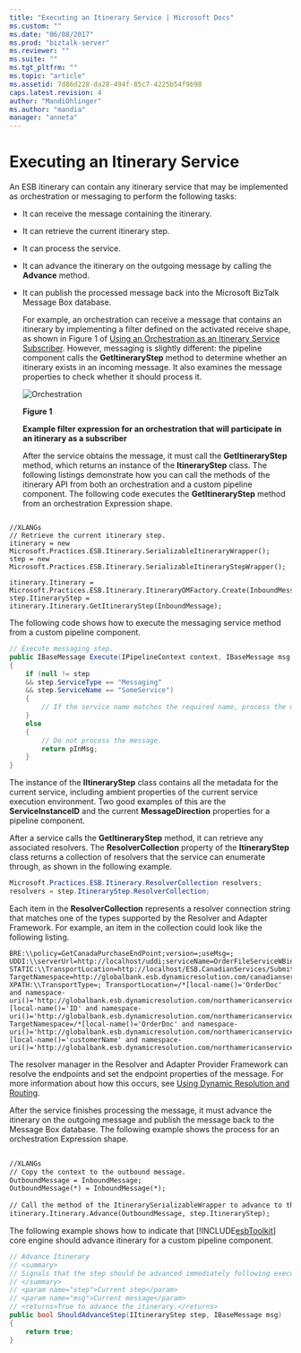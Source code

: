 ```yaml
---
title: "Executing an Itinerary Service | Microsoft Docs"
ms.custom: ""
ms.date: "06/08/2017"
ms.prod: "biztalk-server"
ms.reviewer: ""
ms.suite: ""
ms.tgt_pltfrm: ""
ms.topic: "article"
ms.assetid: 7d86d228-da28-494f-85c7-4225b54f9b98
caps.latest.revision: 4
author: "MandiOhlinger"
ms.author: "mandia"
manager: "anneta"
---
```

# Executing an Itinerary Service
An ESB itinerary can contain any itinerary service that may be implemented as orchestration or messaging to perform the following tasks:  
  
- It can receive the message containing the itinerary.  
  
- It can retrieve the current itinerary step.  
  
- It can process the service.  
  
- It can advance the itinerary on the outgoing message by calling the **Advance** method.  
  
- It can publish the processed message back into the Microsoft BizTalk Message Box database.  
  
  For example, an orchestration can receive a message that contains an itinerary by implementing a filter defined on the activated receive shape, as shown in Figure 1 of [Using an Orchestration as an Itinerary Service Subscriber](../esb-toolkit/using-an-orchestration-as-an-itinerary-service-subscriber.md). However, messaging is slightly different: the pipeline component calls the **GetItineraryStep** method to determine whether an itinerary exists in an incoming message. It also examines the message properties to check whether it should process it.  
  
  ![Orchestration](../esb-toolkit/media/ch4-orchestration.jpg "Ch4-Orchestration")  
  
  **Figure 1**  
  
  **Example filter expression for an orchestration that will participate in an itinerary as a subscriber**  
  
  After the service obtains the message, it must call the **GetItineraryStep** method, which returns an instance of the **ItineraryStep** class. The following listings demonstrate how you can call the methods of the itinerary API from both an orchestration and a custom pipeline component. The following code executes the **GetItineraryStep** method from an orchestration Expression shape.  
  
```  
  
//XLANGs  
// Retrieve the current itinerary step.  
itinerary = new Microsoft.Practices.ESB.Itinerary.SerializableItineraryWrapper();  
step = new Microsoft.Practices.ESB.Itinerary.SerializableItineraryStepWrapper();  
  
itinerary.Itinerary = Microsoft.Practices.ESB.Itinerary.ItineraryOMFactory.Create(InboundMessage);  
step.ItineraryStep = itinerary.Itinerary.GetItineraryStep(InboundMessage);  
```  
  
 The following code shows how to execute the messaging service method from a custom pipeline component.  
  
```csharp  
// Execute messaging step.  
public IBaseMessage Execute(IPipelineContext context, IBaseMessage msg, string resolverString, IItineraryStep step)  
{  
    if (null != step  
    && step.ServiceType == "Messaging"  
    && step.ServiceName == "SomeService")  
    {  
        // If the service name matches the required name, process the message here.  
    }  
    else  
    {  
        // Do not process the message.  
        return pInMsg;  
    }  
}  
```  
  
 The instance of the **IItineraryStep** class contains all the metadata for the current service, including ambient properties of the current service execution environment. Two good examples of this are the **ServiceInstanceID** and the current **MessageDirection** properties for a pipeline component.  
  
 After a service calls the **GetItineraryStep** method, it can retrieve any associated resolvers. The **ResolverCollection** property of the **ItineraryStep** class returns a collection of resolvers that the service can enumerate through, as shown in the following example.  
  
```csharp  
Microsoft.Practices.ESB.Itinerary.ResolverCollection resolvers;  
resolvers = step.ItineraryStep.ResolverCollection;  
```  
  
 Each item in the **ResolverCollection** represents a resolver connection string that matches one of the types supported by the Resolver and Adapter Framework. For example, an item in the collection could look like the following listing.  
  
```idl  
BRE:\\policy=GetCanadaPurchaseEndPoint;version=;useMsg=;  
UDDI:\\serverUrl=http://localhost/uddi;serviceName=OrderFileServiceWBindings;  
STATIC:\\TransportLocation=http://localhost/ESB.CanadianServices/SubmitPOService.asmx;  
TargetNamespace=http://globalbank.esb.dynamicresolution.com/canadianservices/;  
XPATH:\\TransportType=; TransportLocation=/*[local-name()='OrderDoc' and namespace-  
uri()='http://globalbank.esb.dynamicresolution.com/northamericanservices/']/*  
[local-name()='ID' and namespace-  
uri()='http://globalbank.esb.dynamicresolution.com/northamericanservices/'];  
TargetNamespace=/*[local-name()='OrderDoc' and namespace-  
uri()='http://globalbank.esb.dynamicresolution.com/northamericanservices/']/*  
[local-name()='customerName' and namespace-  
uri()='http://globalbank.esb.dynamicresolution.com/northamericanservices/'];  
```  
  
 The resolver manager in the Resolver and Adapter Provider Framework can resolve the endpoints and set the endpoint properties of the message. For more information about how this occurs, see [Using Dynamic Resolution and Routing](../esb-toolkit/using-dynamic-resolution-and-routing.md).  
  
 After the service finishes processing the message, it must advance the itinerary on the outgoing message and publish the message back to the Message Box database. The following example shows the process for an orchestration Expression shape.  
  
```xml  
  
//XLANGs  
// Copy the context to the outbound message.  
OutboundMessage = InboundMessage;  
OutboundMessage(*) = InboundMessage(*);  
  
// Call the method of the ItinerarySerializableWrapper to advance to the next step.  
itinerary.Itinerary.Advance(OutboundMessage, step.ItineraryStep);  
```  
  
 The following example shows how to indicate that [!INCLUDE[esbToolkit](../includes/esbtoolkit-md.md)] core engine should advance itinerary for a custom pipeline component.  
  
```csharp  
// Advance Itinerary  
// <summary>  
// Signals that the step should be advanced immediately following execution of the service.  
// </summary>  
// <param name="step">Current step</param>  
// <param name="msg">Current message</param>  
// <returns>True to advance the itinerary.</returns>  
public bool ShouldAdvanceStep(IItineraryStep step, IBaseMessage msg)  
{  
    return true;  
}  
```